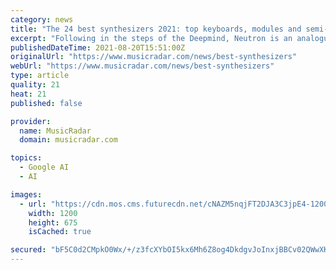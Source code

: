 ```yaml
---
category: news
title: "The 24 best synthesizers 2021: top keyboards, modules and semi-modular synths"
excerpt: "Following in the steps of the Deepmind, Neutron is an analogue semi-modular that packs in a lot of flexibility for its very affordable price point. The Neutron has a few flaws, and there are some frustrating design issues, but it does sound good ..."
publishedDateTime: 2021-08-20T15:51:00Z
originalUrl: "https://www.musicradar.com/news/best-synthesizers"
webUrl: "https://www.musicradar.com/news/best-synthesizers"
type: article
quality: 21
heat: 21
published: false

provider:
  name: MusicRadar
  domain: musicradar.com

topics:
  - Google AI
  - AI

images:
  - url: "https://cdn.mos.cms.futurecdn.net/cNAZM5nqjFT2DJA3C3jpE4-1200-80.jpg"
    width: 1200
    height: 675
    isCached: true

secured: "bF5C0d2CMpkO0Wx/+/z3fcXYbOI5kx6Mh6Z8og4DkdgvJoInxjBBCv02QWwXK+pcF9rMk7V1GoQJLX9cbpbWFXSBHSxrvL69NOZADQ7oS9rrLvKCi6Pheu7iPxQI7BVU6DFv89LrPRaOGPisoxDUjJ+iMLe4Ys1lBgQfm7jRaiLfaM981YXeYCrGTTUc04fkcN9symxS9R7rHaT0DEgGGiyGQOQdOEANMIfNRyeNeagYmqjS8bQF45nEfy5GG+d7GkU0dNaDCv/34Dpf5353PZug99shiMjlSjxWcC0YB4HbdHgA7MxIhBywoKrbF5YuXWA6Vi7otit90FJkeZJPeLWgDneOq78a2cIeTO8pTfk=;5eP1JlgAZ/HYejw4ivXo1g=="
---
```


